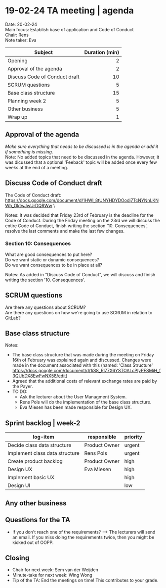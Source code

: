 # 19-02-24 TA meeting | agenda


Date:           20-02-24\
Main focus:     Establish base of application and Code of Conduct\
Chair:          Rens\
Note taker:     Eva

| Subject                       | Duration (min) |
|-------------------------------|---------------:|
| Opening                       |              2 |
| Approval of the agenda        |              2 |
| Discuss Code of Conduct draft |             10 |
| SCRUM questions               |              5 |
| Base class structure          |             15 |
| Planning week 2               |              5 |
| Other business                |              5 |
| Wrap up                       |              1 |

## Approval of the agenda
*Make sure everything that needs to be discussed is in the agenda or add it if something is missing.*\
Note: No added topics that need to be discussed in the agenda. However, it was dicussed that a optional 'Feeback' topic will be added once every few weeks at the end of a meeting.

## Discuss Code of Conduct draft
The Code of Conduct draft: https://docs.google.com/document/d/1HWI_8tUNYHDYDOodj7TcNYNnLKNWh_OktwJwUrDQRWw \

Notes: It was decided that Friday 23rd of February is the deadline for the Code of Conduct. During the Friday meeting on the 23rd we will discuss the entire Code of Conduct, finish writing the section '10. Consequences', resolve the last comments and make the last few changes.

### Section 10: Consequences
What are good consequences to put here?\
Do we want static or dynamic consequences?\
Do we want consequences to be in place at all?

Notes: As added in "Discuss Code of Conduct", we will discuss and finish writing the section '10. Consequences'.

## SCRUM questions
Are there any questions about SCRUM?\
Are there any questions on how we're going to use SCRUM in relation to GitLab?

## Base class structure
Notes: 
- The base class structure that was made during the meeting on Friday 16th of February was explained again and discussed. Changes were made in the document associated with this (named: 'Class Structure' https://docs.google.com/document/d/1iS8_Rl77X6YSTOALcPIyPFSMiH_f3QUbDX8EwFwNX58/edit)
- Agreed that the additional costs of relevant exchange rates are paid by the Payer.
- TO DO: 
    - Ask the lecturer about the User Managment System.
    - Rens Pols will do the implementation of the base class structure.
    - Eva Miesen has been made responsible for Design UX.

## Sprint backlog | week-2

| log-item                       | responsible   | priority |
|--------------------------------|---------------|----------|
| Decide class data structure    | Product Owner | urgent   |
| Implement class data structure | Rens Pols     | urgent   |
| Create product backlog         | Product Owner | high     |
| Design UX                      | Eva Miesen    | high     |
| Implement basic UX             |               | high     |
| Design UI                      |               | low      |


## Any other business

## Questions for the TA
- If you don't reach one of the requirements? --> The lecturers will send an email. If you miss doing the requirements twice, then you might be kicked out of OOPP.

## Closing
- Chair for next week: Sem van der Weijden
- Minute-take for next week: Wing Wong 
- Tip of the TA: End the meetings on time! This contributes to your grade.

